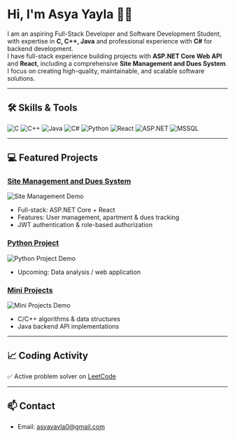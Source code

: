 # Hi, I'm Asya Yayla 👩‍💻

I am an aspiring Full-Stack Developer and Software Development Student, with expertise in **C, C++, Java** and professional experience with **C#** for backend development.  
I have full-stack experience building projects with **ASP.NET Core Web API** and **React**, including a comprehensive **Site Management and Dues System**.  
I focus on creating high-quality, maintainable, and scalable software solutions.

---

## 🛠️ Skills & Tools
![C](https://img.shields.io/badge/C-00599C?style=for-the-badge&logo=c&logoColor=white)
![C++](https://img.shields.io/badge/C++-00599C?style=for-the-badge&logo=c%2B%2B&logoColor=white)
![Java](https://img.shields.io/badge/Java-F89820?style=for-the-badge&logo=java&logoColor=white)
![C#](https://img.shields.io/badge/C%23-239120?style=for-the-badge&logo=c-sharp&logoColor=white)
![Python](https://img.shields.io/badge/Python-3776AB?style=for-the-badge&logo=python&logoColor=white)
![React](https://img.shields.io/badge/React-61DAFB?style=for-the-badge&logo=react&logoColor=20232A)
![ASP.NET](https://img.shields.io/badge/ASP.NET-512BD4?style=for-the-badge&logo=dot-net&logoColor=white)
![MSSQL](https://img.shields.io/badge/MSSQL-007ACC?style=for-the-badge&logo=microsoft-sql-server&logoColor=white)

---

## 💻 Featured Projects

### [Site Management and Dues System](https://github.com/asyayla/site-management)
![Site Management Demo](https://via.placeholder.com/400x200.png?text=Site+Management+Demo)
- Full-stack: ASP.NET Core + React
- Features: User management, apartment & dues tracking
- JWT authentication & role-based authorization

### [Python Project](https://github.com/asyayla/python-project)
![Python Project Demo](https://via.placeholder.com/400x200.png?text=Python+Project+Demo)
- Upcoming: Data analysis / web application

### [Mini Projects](https://github.com/asyayla/mini-projects)
![Mini Projects Demo](https://via.placeholder.com/400x200.png?text=Mini+Projects+Demo)
- C/C++ algorithms & data structures
- Java backend API implementations

---

## 📈 Coding Activity
✅ Active problem solver on [LeetCode](https://leetcode.com/asyayla)  

---

## 📫 Contact
- Email: asyayayla0@gmail.com  
